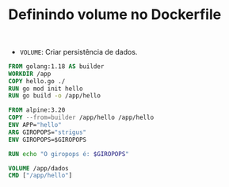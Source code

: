 # Definindo volume no Dockerfile

<br>

- `VOLUME`: Criar persistência de dados.

```dockerfile
FROM golang:1.18 AS builder
WORKDIR /app
COPY hello.go ./
RUN go mod init hello
RUN go build -o /app/hello

FROM alpine:3.20
COPY --from=builder /app/hello /app/hello
ENV APP="hello"
ARG GIROPOPS="strigus"
ENV GIROPOPS=$GIROPOPS

RUN echo "O giropops é: $GIROPOPS"

VOLUME /app/dados
CMD ["/app/hello"]
```
